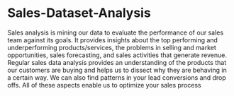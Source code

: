 # Sales-Dataset-Analysis

Sales analysis is mining our data to evaluate the performance of our sales team against
its goals. It provides insights about the top performing and underperforming products/services, the problems in selling and market opportunities, sales forecasting, and
sales activities that generate revenue.
Regular sales data analysis provides an understanding of the products that our customers are buying and helps us to dissect why they are behaving in a certain way. We
can also find patterns in your lead conversions and drop offs. All of these aspects enable
us to optimize your sales process
